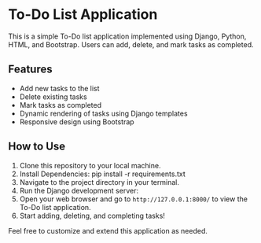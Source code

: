 # To-Do List Application

This is a simple To-Do list application implemented using Django, Python, HTML, and Bootstrap. Users can add, delete, and mark tasks as completed.

## Features

- Add new tasks to the list
- Delete existing tasks
- Mark tasks as completed
- Dynamic rendering of tasks using Django templates
- Responsive design using Bootstrap

## How to Use

1. Clone this repository to your local machine.
2. Install Dependencies:
pip install -r requirements.txt
3. Navigate to the project directory in your terminal.
4. Run the Django development server:
5. Open your web browser and go to `http://127.0.0.1:8000/` to view the To-Do list application.
6. Start adding, deleting, and completing tasks!

Feel free to customize and extend this application as needed.
